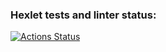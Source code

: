 ### Hexlet tests and linter status:
[![Actions Status](https://github.com/AlexGunin/algorithms-project-lvl1/workflows/hexlet-check/badge.svg)](https://github.com/AlexGunin/algorithms-project-lvl1/actions)